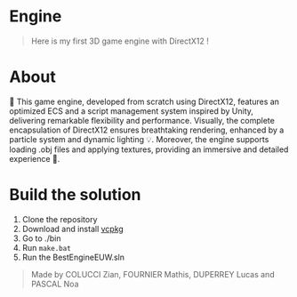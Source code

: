 # Engine

>Here is my first 3D game engine with DirectX12 !

# About 

🚀 This game engine, developed from scratch using DirectX12, features an optimized ECS and a script management system inspired by Unity, 
delivering remarkable flexibility and performance. Visually, the complete encapsulation of DirectX12 ensures breathtaking rendering, enhanced by a particle system and dynamic lighting 💡. 
Moreover, the engine supports loading .obj files and applying textures, providing an immersive and detailed experience 🎨.

# Build the solution 
1. Clone the repository
2. Download and install [vcpkg](https://github.com/Microsoft/vcpkg.git)
4. Go to ./bin
5. Run `make.bat`
6. Run the BestEngineEUW.sln

> Made by COLUCCI Zian, FOURNIER Mathis, DUPERREY Lucas and PASCAL Noa
